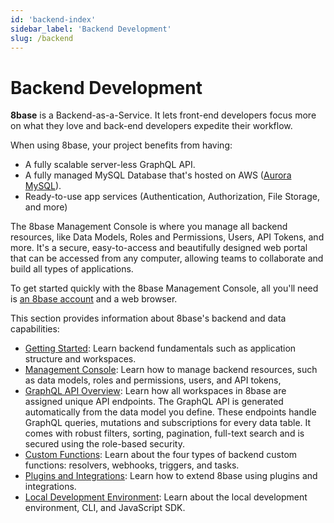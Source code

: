 ```yaml
---
id: 'backend-index'
sidebar_label: 'Backend Development'
slug: /backend
---
```

# Backend Development

**8base** is a Backend-as-a-Service. It lets front-end developers focus more on what they love and back-end developers expedite their workflow. 

When using 8base, your project benefits from having:

- A fully scalable server-less GraphQL API.
- A fully managed MySQL Database that's hosted on AWS ([Aurora MySQL](https://aws.amazon.com/rds/aurora/)).
- Ready-to-use app services (Authentication, Authorization, File Storage, and more)

The 8base Management Console is where you manage all backend resources, like Data Models, Roles and Permissions, Users, API Tokens, and more. It's a secure, easy-to-access and beautifully designed web portal that can be accessed from any computer, allowing teams to collaborate and build all types of applications.

To get started quickly with the 8base Management Console, all you'll need is [an 8base account](https://app.8base.com) and a web browser.


This section provides information about 8base's backend and data capabilities:

- [Getting Started](getting-started-readme.md): Learn backend fundamentals such as application structure and workspaces.
- [Management Console](8base-console-readme.md): Learn how to manage backend resources, such as data models, roles and permissions, users, and API tokens,
- [GraphQL API Overview](8base-console-graphql-api-readme.md): Learn how all workspaces in 8base are assigned unique API endpoints. The GraphQL API is generated automatically from the data model you define. These endpoints handle GraphQL queries, mutations and subscriptions for every data table. It comes with robust filters, sorting, pagination, full-text search and is secured using the role-based security.
- [Custom Functions](custom-functions/custom-functions-readme.md): Learn about the four types of backend custom functions: resolvers, webhooks, triggers, and tasks.
- [Plugins and Integrations](8base-console-plugins-integrations-readme.md): Learn how to extend 8base using plugins and integrations.
- [Local Development Environment](development-tools-dev-readme.md): Learn about the local development environment, CLI, and JavaScript SDK.
